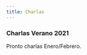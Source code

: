 ```yaml
---
title: Charlas
---
```


### Charlas Verano 2021

Pronto charlas Enero/Febrero.

<!-- 
Todas las horas están en GMT-3.

| Hora | Actividad | Expositor/a | Desde |
| --- | --- | --- | --- |
| 00:00-01:00 | Inaguración del evento | Equipo de Organizacion | Chile |
| 01:00-02:00 | Hacking con Go | Hacker 1 | Bolivia |
| 02:00-03:00 | Forense | Hacker 2 | Chile |
| 03:00-04:00 | Deserialización | Hacker 3 | Chile |
| 04:00-05:00 | Vulnerabilidades | Hacker 4 | Chile |
-->
